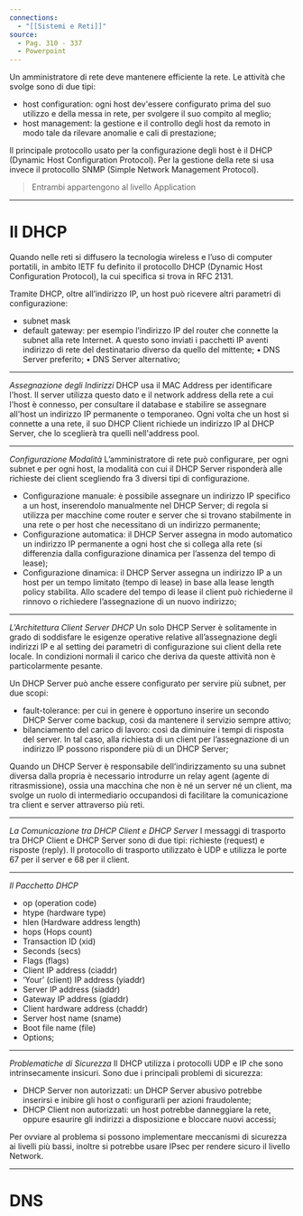 ```yaml
---
connections:
  - "[[Sistemi e Reti]]"
source:
  - Pag. 310 - 337
  - Powerpoint
---
```


Un amministratore di rete deve mantenere efficiente la rete. Le attività che svolge sono di due tipi:
- host configuration: ogni host dev'essere configurato prima del suo utilizzo e della messa in rete, per svolgere il suo compito al meglio;
- host management: la gestione e il controllo degli host da remoto in modo tale da rilevare anomalie e cali di prestazione;

Il principale protocollo usato per la configurazione degli host è il DHCP (Dynamic Host Configuration Protocol). Per la gestione della rete si usa invece il protocollo SNMP (Simple Network  Management Protocol). 
> Entrambi appartengono al livello Application

---

# Il DHCP

Quando nelle reti si diffusero la tecnologia wireless e l’uso di computer portatili, in ambito IETF fu definito il protocollo DHCP (Dynamic Host Configuration Protocol), la cui specifica si trova in RFC 2131.

Tramite DHCP, oltre all’indirizzo IP, un host può ricevere altri parametri di configurazione: 
- subnet mask
- default gateway: per esempio l’indirizzo IP del router che connette la subnet alla rete Internet. A questo sono inviati i pacchetti IP aventi indirizzo di rete del destinatario diverso da quello del mittente;
• DNS Server preferito;
• DNS Server alternativo;

---

*Assegnazione degli Indirizzi*
DHCP usa il MAC Address per identificare l'host. Il server utilizza questo dato e il network address della rete a cui l'host è connesso, per consultare il database e stabilire se assegnare all'host un indirizzo IP permanente o temporaneo. Ogni volta che un host si connette a una rete, il suo DHCP Client richiede un indirizzo IP al DHCP Server, che lo sceglierà tra quelli nell'address pool.

---
*Configurazione Modalità*
L’amministratore di rete può configurare, per ogni subnet e per ogni host, la modalità con cui il DHCP Server risponderà alle richieste dei client scegliendo fra 3 diversi tipi di configurazione.

- Configurazione manuale: è possibile assegnare un indirizzo IP specifico a un host, inserendolo manualmente nel DHCP Server; di regola si utilizza per macchine come router e server che si trovano stabilmente in una rete o per host che necessitano di un indirizzo permanente;
- Configurazione automatica: il DHCP Server assegna in modo automatico un indirizzo IP permanente a ogni host che si collega alla rete (si differenzia dalla configurazione dinamica per l’assenza del tempo di lease);
- Configurazione dinamica: il DHCP Server assegna un indirizzo IP a un host per un tempo limitato (tempo di lease) in base alla lease length policy stabilita. Allo scadere del tempo di lease il client può richiederne il rinnovo o richiedere l’assegnazione di un nuovo indirizzo;

---

*L'Architettura Client Server DHCP*
Un solo DHCP Server è solitamente in grado di soddisfare le esigenze operative relative all’assegnazione degli indirizzi IP e al setting dei parametri di configurazione sui client della rete locale. In condizioni normali il carico che deriva da queste attività non è particolarmente pesante. 

Un DHCP Server può anche essere configurato per servire più subnet, per due scopi:
- fault-tolerance: per cui in genere è opportuno inserire un secondo DHCP Server come backup, così da mantenere il servizio sempre attivo;
- bilanciamento del carico di lavoro: così da diminuire i tempi di risposta del server. In tal caso, alla richiesta di un client per l’assegnazione di un indirizzo IP possono rispondere più di un DHCP Server;

Quando un DHCP Server è responsabile dell’indirizzamento su una subnet diversa dalla propria è necessario introdurre un relay agent (agente di ritrasmissione), ossia una macchina che non è né un server né un client, ma svolge un ruolo di intermediario occupandosi di facilitare la comunicazione tra client e server attraverso più reti.

---

*La Comunicazione tra DHCP Client e DHCP Server*
I messaggi di trasporto tra DHCP Client e DHCP Server sono di due tipi: richieste (request) e risposte (reply). Il protocollo di trasporto utilizzato è UDP e utilizza le porte 67 per il server e 68 per il client.

---

*Il Pacchetto DHCP*
- op (operation code)
- htype (hardware type)
-  hlen (Hardware address length)
-  hops (Hops count)
- Transaction ID (xid)
- Seconds (secs)
- Flags (flags)
- Client IP address (ciaddr)
- ‘Your’ (client) IP address (yiaddr)
- Server IP address (siaddr)
- Gateway IP address (giaddr)
- Client hardware address (chaddr)
- Server host name (sname)
- Boot file name (file)
- Options;

---

*Problematiche di Sicurezza*
Il DHCP utilizza i protocolli UDP e IP che sono intrinsecamente insicuri. Sono due i principali problemi di sicurezza:
- DHCP Server non autorizzati: un DHCP Server abusivo potrebbe inserirsi e inibire gli host o configurarli per azioni fraudolente; 
- DHCP Client non autorizzati: un host potrebbe danneggiare la rete, oppure esaurire gli indirizzi a disposizione e bloccare nuovi accessi;

Per ovviare al problema si possono implementare meccanismi di sicurezza ai livelli più bassi, inoltre si potrebbe usare IPsec per rendere sicuro il livello Network.

---

# DNS

